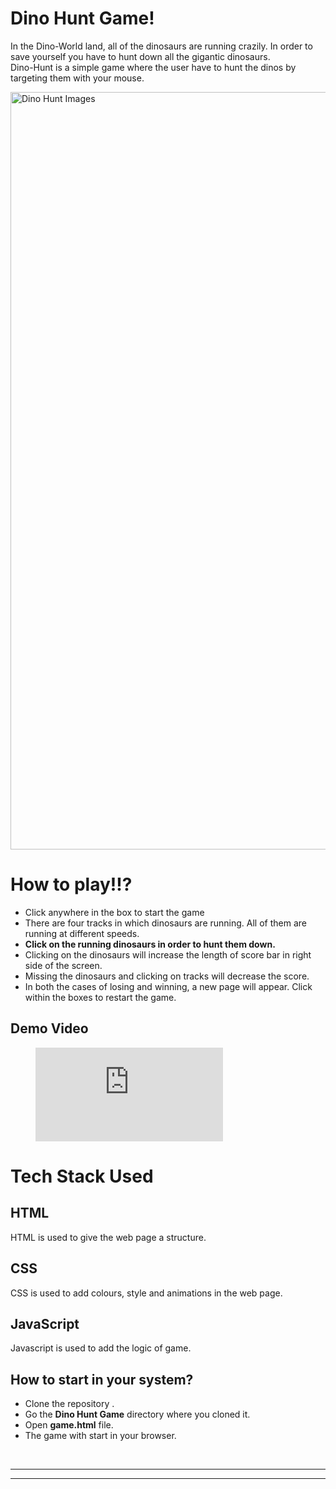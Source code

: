 
# Dino Hunt Game!

In the Dino-World land, all of the dinosaurs are running crazily. In order to save yourself you have to hunt down all the gigantic dinosaurs.   
Dino-Hunt is a simple game where the user have to hunt the dinos by targeting them with your mouse.

<img width="1212" alt="Dino Hunt Images" src="https://user-images.githubusercontent.com/49716268/179367219-1f27afa3-f695-48d8-9131-db1924b77622.png">

# How to play!!?

 - Click anywhere in the box to start the game 
 - There are four tracks in which dinosaurs are running. All of them are running at different speeds. 
 - **Click on the running dinosaurs in order to hunt them down.**
 - Clicking on the dinosaurs will increase the length of score bar in right side of the screen.
 - Missing the dinosaurs and clicking on tracks will decrease the score.
 - In both the cases of losing and winning, a new page will appear. Click within the boxes to restart the game.

## Demo Video

<figure class="video_container">
  <iframe src="https://user-images.githubusercontent.com/49716268/179367900-f5b3a09b-1f25-4ad0-8983-f9ec3d0c365e.mp4" frameborder="0" allowfullscreen="true"> </iframe>
</figure>

# Tech Stack Used

## HTML

HTML is used to give the web page a structure. 

## CSS

CSS is used to add colours, style and animations in the web page.

## JavaScript

Javascript is used to add the logic of game.

## How to start in your system?

 - Clone the repository . 
 - Go the **Dino Hunt Game**  directory where you cloned it.
 - Open **game.html** file.
 - The game with start in your browser.

<br>

___
___
